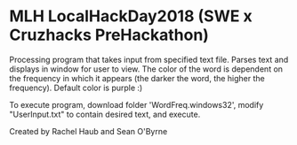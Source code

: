 # MLH LocalHackDay2018 (SWE x Cruzhacks PreHackathon)
Processing program that takes input from specified text file. Parses text and displays in window for user to view. The color of the word is dependent on the frequency in which it appears (the darker the word, the higher the frequency). Default color is purple :) 

To execute program, download folder 'WordFreq.windows32', modify "UserInput.txt" to contain desired text, and execute.

Created by Rachel Haub and Sean O'Byrne
